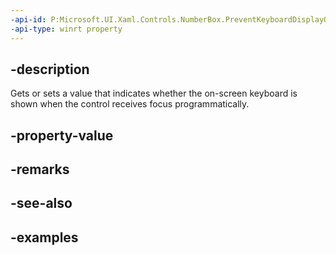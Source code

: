```yaml
---
-api-id: P:Microsoft.UI.Xaml.Controls.NumberBox.PreventKeyboardDisplayOnProgrammaticFocus
-api-type: winrt property
---
```


## -description

Gets or sets a value that indicates whether the on-screen keyboard is shown when the control receives focus programmatically.

## -property-value

## -remarks

## -see-also

## -examples


